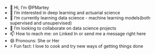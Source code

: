 - 👋 Hi, I’m @PMartey
- 👀 I’m interested in deep learning and actuarial science
- 🌱 I’m currently learning data science - machine learning models(both supervised and unsupervised)
- 💞️ I’m looking to collaborate on data science projects
- 📫 How to reach me: on Linked In or send me a message right here
- 😄 Pronouns: She or Her
- ⚡ Fun fact: I love to cook and try new ways of getting things done

<!---
PMartey/PMartey is a ✨ special ✨ repository because its `README.md` (this file) appears on your GitHub profile.
You can click the Preview link to take a look at your changes.
--->
